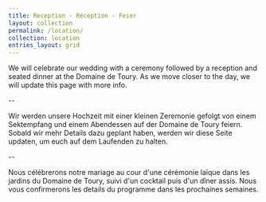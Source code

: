 ```yaml
---
title: Reception - Réception - Feier
layout: collection
permalink: /location/
collection: location
entries_layout: grid
---
```


We will celebrate our wedding with a ceremony followed by a reception and seated dinner at the Domaine de Toury. As we move closer to the day, we will update this page with more info.

--

Wir werden unsere Hochzeit mit einer kleinen Zeremonie gefolgt von einem Sektempfang und einem Abendessen auf der Domaine de Toury feiern.
Sobald wir mehr Details dazu geplant haben, werden wir diese Seite updaten, um euch auf dem Laufenden zu halten.   

--

Nous célébrerons notre mariage au cour d'une cérémonie laïque dans les jardins du Domaine de Toury, suivi d'un cocktail puis d'un dîner assis. Nous vous confirmerons les details du programme dans les prochaines semaines.
